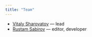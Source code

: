 ```yaml
---
title: "Team"
---
```


- [Vitaly Sharovatov](https://github.com/sharovatov) — lead
- [Rustam Sabirov](https://github.com/Tabarzin) — editor, developer
